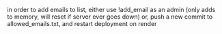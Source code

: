 in order to add emails to list, either use !add_email as an admin (only adds to memory, will reset if server ever goes down)
or, push a new commit to allowed_emails.txt, and restart deployment on render